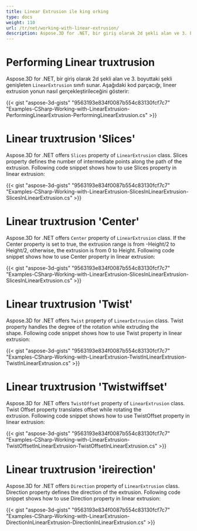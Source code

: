```yaml
---
title: Linear Extrusion ile king orking
type: docs
weight: 110
url: /tr/net/working-with-linear-extrusion/
description: Aspose.3D for .NET, bir giriş olarak 2d şekli alan ve 3. boyuttaki şekli genişleten linearextrusion sınıfı sunar.
---
```

#  **Performing Linear truxtrusion**
Aspose.3D for .NET, bir giriş olarak 2d şekli alan ve 3. boyuttaki şekli genişleten `LinearExtrusion` sınıfı sunar. Aşağıdaki kod parçacığı, lineer extrusion yonun nasıl gerçekleştirileceğini gösterir:



{{< gist "aspose-3d-gists" "9563193e834f0087b554c83130fcf7c7" "Examples-CSharp-Working-with-LinearExtrusion-PerformingLinearExtrusion-PerformingLinearExtrusion.cs" >}}
#  **Linear truxtrusion 'Slices'**
Aspose.3D for .NET offers `Slices` property of `LinearExtrusion` class. Slices property defines the number of intermediate points along the path of the extrusion. Following code snippet shows how to use Slices property in linear extrusion:



{{< gist "aspose-3d-gists" "9563193e834f0087b554c83130fcf7c7" "Examples-CSharp-Working-with-LinearExtrusion-SlicesInLinearExtrusion-SlicesInLinearExtrusion.cs" >}}
#  **Linear truxtrusion 'Center'**
Aspose.3D for .NET offers `Center` property of `LinearExtrusion` class. If the Center property is set to true, the extrusion range is from -Height/2 to Height/2, otherwise, the extrusion is from 0 to Height. Following code snippet shows how to use Center property in linear extrusion:



{{< gist "aspose-3d-gists" "9563193e834f0087b554c83130fcf7c7" "Examples-CSharp-Working-with-LinearExtrusion-SlicesInLinearExtrusion-SlicesInLinearExtrusion.cs" >}}
#  **Linear truxtrusion 'Twist'**
Aspose.3D for .NET offers `Twist` property of `LinearExtrusion` class. Twist property handles the degree of the rotation while extruding the shape. Following code snippet shows how to use Twist property in linear extrusion:



{{< gist "aspose-3d-gists" "9563193e834f0087b554c83130fcf7c7" "Examples-CSharp-Working-with-LinearExtrusion-TwistInLinearExtrusion-TwistInLinearExtrusion.cs" >}}
#  **Linear truxtrusion 'Twistwiffset'**
Aspose.3D for .NET offers `TwistOffset` property of `LinearExtrusion` class. Twist Offset property translates offset while rotating the extrusion. Following code snippet shows how to use TwistOffset property in linear extrusion:



{{< gist "aspose-3d-gists" "9563193e834f0087b554c83130fcf7c7" "Examples-CSharp-Working-with-LinearExtrusion-TwistOffsetInLinearExtrusion-TwistOffsetInLinearExtrusion.cs" >}}
#  **Linear truxtrusion 'ireirection'**
Aspose.3D for .NET offers `Direction` property of `LinearExtrusion` class. Direction property defines the direction of the extrusion. Following code snippet shows how to use Direction property in linear extrusion:



{{< gist "aspose-3d-gists" "9563193e834f0087b554c83130fcf7c7" "Examples-CSharp-Working-with-LinearExtrusion-DirectionInLinearExtrusion-DirectionInLinearExtrusion.cs" >}}
